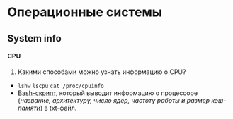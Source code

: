 # Операционные системы

## System info

#### CPU
1. Какими способами можно узнать информацию о CPU? 
- ```lshw``` ```lscpu``` ```cat /proc/cpuinfo```
- [Bash-скрипт](https://github.com/a1k0u/os/blob/main/cpu-info.sh), который выводит 
  информацию о процессоре (_название, архитектуру,
  число ядер, частоту работы и размер кэш-памяти_)
  в txt-файл.
